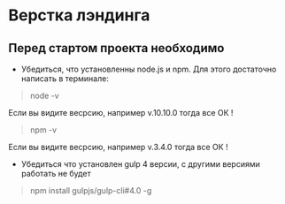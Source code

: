 # Верстка лэндинга

## Перед стартом проекта необходимо

* Убедиться, что установленны node.js и npm. Для этого достаточно написать в терминале: 

> node -v

Если вы видите весрсию, например v.10.10.0 тогда все ОК !

> npm -v

Если вы видите весрсию, например v.3.4.0 тогда все ОК !

* Убедиться что установлен gulp 4 версии, с другими версиями работать не будет

> npm install gulpjs/gulp-cli#4.0 -g